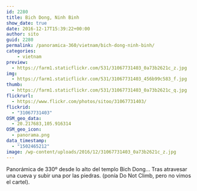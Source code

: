 ```yaml
---
id: 2280
title: Bich Dong, Ninh Binh
show_date: true
date: 2016-12-17T15:39:22+00:00
author: sito
guid: 2280
permalink: /panoramica-360/vietnam/bich-dong-ninh-binh/
categories:
    - vietnam
preview:
  - https://farm1.staticflickr.com/531/31067731403_0a73b2621c_z.jpg
img:
  - https://farm1.staticflickr.com/531/31067731403_456b99c583_f.jpg
thumb:
  - https://farm1.staticflickr.com/531/31067731403_0a73b2621c_q.jpg
flickrurl:
  - https://www.flickr.com/photos/sitoo/31067731403/
flickrid:
  - "31067731403"
OSM_geo_data:
  - 20.217683,105.916314
OSM_geo_icon:
  - panorama.png
data_timestamp:
  - "1502465212"
image: /wp-content/uploads/2016/12/31067731403_0a73b2621c_z.jpg
---
```

Panorámica de 330º desde lo alto del templo Bich Dong&#8230; Tras atravesar una cueva y subir una por las piedras. (ponía Do Not Climb, pero no vimos el cartel).